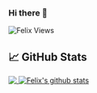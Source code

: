 ### Hi there 👋
<p align="left"> <img src="https://komarev.com/ghpvc/?username=fnyamweya&label=Profile Views&color=blue&style=flat" alt="Felix Views" /> </p>


## &#x1f4c8; GitHub Stats
<a href="https://github.com/fnyamweya">
  <img align="top" src="https://github-readme-stats.vercel.app/api/top-langs/?username=fnyamweya&layout=compact&theme=prussian&hide=html&langs_count=6" />
</a>
<a href="https://github.com/fnyamweya">
 <img align="top" src="https://github-readme-stats.vercel.app/api?username=fnyamweya&custom_title=Felix's%20Github%20Stats&count_private=true&show_icons=true&theme=prussian" alt="Felix's github stats"/>
</a>

